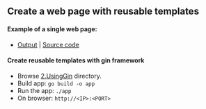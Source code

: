 ## Create a web page with reusable templates

#### Example of a single web page: 

- [Output](https://cdn.staticaly.com/gh/piLinux/HowtoCode/master/Golang/3.Gin.HTTP.Framework/01.SingleWebPage/1.Html/index.html) | [Source code](/1.Html/index.html)

#### Create reusable templates with gin framework

- Browse [2.UsingGin](/2.UsingGin) directory.
- Build app: `go build -o app`
- Run the app: `./app`
- On browser: `http://<IP>:<PORT>`